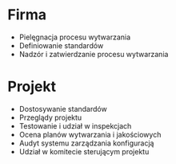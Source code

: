 # Firma
- Pielęgnacja procesu wytwarzania
- Definiowanie standardów
- Nadzór i zatwierdzanie procesu wytwarzania
# Projekt
- Dostosywanie standardów
- Przeglądy projektu
- Testowanie i udział w inspekcjach
- Ocena planów wytwarzania i jakościowych
- Audyt systemu zarządzania konfiguracją
- Udział w komitecie sterującym projektu